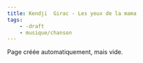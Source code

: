 ```yaml
---
title: Kendji  Girac - Les yeux de la mama
tags:
    - -draft
    - musique/chanson
---
```


Page créée automatiquement, mais vide.
